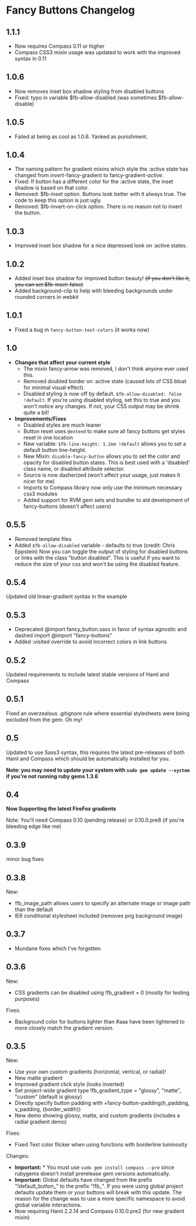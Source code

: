 # Fancy Buttons Changelog

## 1.1.1
- Now requires Compass 0.11 or higher
- Compass CSS3 mixin usage was updated to work with the improved syntax in 0.11

## 1.0.6
- Now removes inset box shadow styling from disabled buttons
- Fixed: typo in variable $fb-allow-disabled (was sometimes $fb-allow-disable)

## 1.0.5

- Failed at being as cool as 1.0.6. Yanked as punishment.

## 1.0.4

- The naming pattern for gradient mixins which style the :active state has changed from *invert*-fancy-gradient to fancy-gradient-*active*.
- Fixed: If button has a different color for the :active state, the inset shadow is based on that color.
- Removed: $fb-inset option. Buttons look better with it always true. The code to keep this option is just ugly.
- Removed: $fb-invert-on-click option. There is no reason not to invert the button.

## 1.0.3

- Improved inset box shadow for a nice depressed look on :active states.

## 1.0.2

- Added inset box shadow for improved button beauty! <s>(if you don't like it, you can set $fb-inset: false)</s>
- Added background-clip to help with bleeding backgrounds under rounded corners in webkit

## 1.0.1

- Fixed a bug in `fancy-button-text-colors` (it works now)

## 1.0

- **Changes that affect your current style**
  - The mixin fancy-arrow was removed, I don't think anyone ever used this.
  - Removed doubled border on :active state (caused lots of CSS bloat for minimal visual effect).
  - Disabled styling is now off by default. `$fb-allow-disabled: false !default`. If you're using disabled styling, set this to true and you won't notice any changes. If not, your CSS output may be shrink quite a bit!
- **Improvements/Fixes**
  - Disabled styles are much leaner
  - Button reset uses `@extend` to make sure all fancy buttons get styles reset in one location
  - New variable: `$fb-line-height: 1.2em !default` allows you to set a default button line-height.
  - New Mixin: `disable-fancy-button` allows you to set the color and opacity for disabled button states. This is best used with a 'disabled' class name, or disabled attribute selector.
  - Source is now dasherized (won't affect your usage, just makes it nicer for me)
  - Imports to Compass library now only use the minimum necessary css3 modules
  - Added support for RVM gem sets and bundler to aid development of fancy-buttons (doesn't affect users)

## 0.5.5

- Removed template files
- Added `$fb-allow-disabled` variable - defaults to true (credit: Chris Eppstein)
  Now you can toggle the output of styling for disabled buttons or links with the class "button disabled".
  This is useful if you want to reduce the size of your css and won't be using the disabled feature.

## 0.5.4

Updated old linear-gradient syntax in the example

## 0.5.3

- Deprecated @import fancy_button.sass in favor of syntax agnostic and dashed import @import "fancy-buttons"
- Added :visited override to avoid incorrect colors in link buttons

## 0.5.2

Updated requirements to include latest stable versions of Haml and Compass

## 0.5.1

Fixed an overzealous .gitignore rule where essential stylesheets were being excluded from the gem. Oh my!

## 0.5

Updated to use Sass3 syntax, this requires the latest pre-releases of both Haml and Compass which should be automatically installed for you.

**Note: you may need to update your system with `sudo gem update --system` if you're not running ruby gems 1.3.6**

## 0.4

**Now Supporting the latest FireFox gradients**

Note: You'll need Compass 0.10 (pending release) or 0.10.0.pre8 (if you're bleeding edge like me)

## 0.3.9

minor bug fixes

## 0.3.8

New:

* !fb\_image\_path allows users to specify an alternate image or image path than the default
* IE6 conditional stylesheet included (removes png background image)

## 0.3.7

* Mundane fixes which I've forgotten.

## 0.3.6

New:

* CSS gradients can be disabled using !fb_gradient = 0 (mostly for testing purposes)

Fixes:

* Background color for buttons lighter than #aaa have been lightened to more closely match the gradient version.


## 0.3.5

New:

* Use your own custom gradients (horizontal, vertical, or radial)!
* New matte gradient
* Improved gradient click style (looks inverted)
* Set project-wide gradient type !fb\_gradient\_type = "glossy", "matte", "custom" (default is glossy)
* Directly specify button padding with +fancy-button-padding(h\_padding, v\_padding, {border\_width})
* New demo showing glossy, matte, and custom gradients (includes a radial gradient demo)

Fixes:

* Fixed Text color flicker when using functions with borderline luminosity

Changes:

* **Important:** * You must use `sudo gem install compass --pre` since rubygems doesn't install prerelease gem versions automatically.
* **Important:** Global defaults have changed from the prefix "!default\_button\_" to the prefix "!fb_". If you were using global project defaults
  update them or your buttons will break with this update. The reason for the change was to use a more specific namespace
  to avoid global variable interactions.
* Now requiring Haml 2.2.14 and Compass 0.10.0.pre2 (for new gradient mixin)

